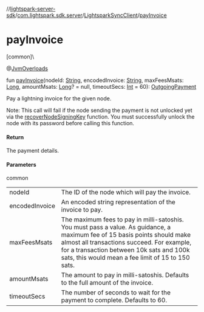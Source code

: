 //[lightspark-server-sdk](../../../index.md)/[com.lightspark.sdk.server](../index.md)/[LightsparkSyncClient](index.md)/[payInvoice](pay-invoice.md)

# payInvoice

[common]\

@[JvmOverloads](https://kotlinlang.org/api/latest/jvm/stdlib/kotlin.jvm/-jvm-overloads/index.html)

fun [payInvoice](pay-invoice.md)(nodeId: [String](https://kotlinlang.org/api/latest/jvm/stdlib/kotlin/-string/index.html), encodedInvoice: [String](https://kotlinlang.org/api/latest/jvm/stdlib/kotlin/-string/index.html), maxFeesMsats: [Long](https://kotlinlang.org/api/latest/jvm/stdlib/kotlin/-long/index.html), amountMsats: [Long](https://kotlinlang.org/api/latest/jvm/stdlib/kotlin/-long/index.html)? = null, timeoutSecs: [Int](https://kotlinlang.org/api/latest/jvm/stdlib/kotlin/-int/index.html) = 60): [OutgoingPayment](../../com.lightspark.sdk.server.model/-outgoing-payment/index.md)

Pay a lightning invoice for the given node.

Note: This call will fail if the node sending the payment is not unlocked yet via the [recoverNodeSigningKey](recover-node-signing-key.md) function. You must successfully unlock the node with its password before calling this function.

#### Return

The payment details.

#### Parameters

common

| | |
|---|---|
| nodeId | The ID of the node which will pay the invoice. |
| encodedInvoice | An encoded string representation of the invoice to pay. |
| maxFeesMsats | The maximum fees to pay in milli-satoshis. You must pass a value.     As guidance, a maximum fee of 15 basis points should make almost all transactions succeed. For example,     for a transaction between 10k sats and 100k sats, this would mean a fee limit of 15 to 150 sats. |
| amountMsats | The amount to pay in milli-satoshis. Defaults to the full amount of the invoice. |
| timeoutSecs | The number of seconds to wait for the payment to complete. Defaults to 60. |
